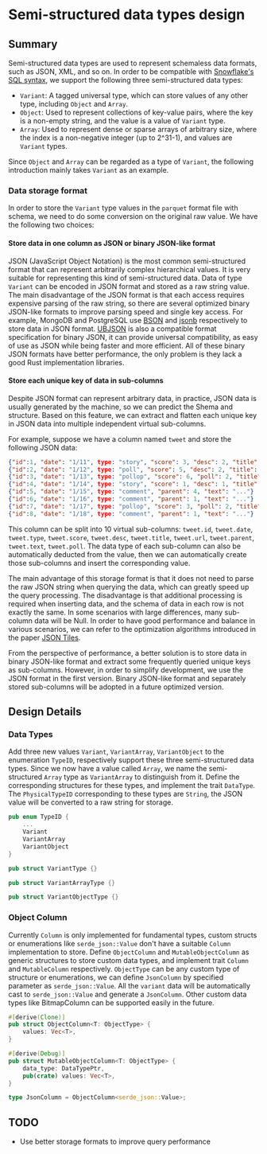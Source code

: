 # Semi-structured data types design

## Summary

Semi-structured data types are used to represent schemaless data formats, such as JSON, XML, and so on.
In order to be compatible with [Snowflake's SQL syntax](https://docs.snowflake.com/en/sql-reference/data-types-semistructured.html), we support the following three semi-structured data types:

- `Variant`: A tagged universal type, which can store values of any other type, including `Object` and `Array`.
- `Object`: Used to represent collections of key-value pairs, where the key is a non-empty string, and the value is a value of `Variant` type.
- `Array`: Used to represent dense or sparse arrays of arbitrary size, where the index is a non-negative integer (up to 2^31-1), and values are `Variant` types.

Since `Object` and `Array` can be regarded as a type of `Variant`, the following introduction mainly takes `Variant` as an example.

### Data storage format

In order to store the `Variant` type values in the `parquet` format file with schema, we need to do some conversion on the original raw value. We have the following two choices:

#### Store data in one column as JSON or binary JSON-like format

JSON (JavaScript Object Notation) is the most common semi-structured format that can represent arbitrarily complex hierarchical values. It is very suitable for representing this kind of semi-structured data. Data of type `Variant` can be encoded in JSON format and stored as a raw string value.
The main disadvantage of the JSON format is that each access requires expensive parsing of the raw string, so there are several optimized binary JSON-like formats to improve parsing speed and single key access.
For example, MongoDB and PostgreSQL use [BSON](https://bsonspec.org/) and [jsonb](https://www.postgresql.org/docs/14/datatype-json.html) respectively to store data in JSON format.
[UBJSON](https://ubjson.org/) is also a compatible format specification for binary JSON, it can provide universal compatibility, as easy of use as JSON while being faster and more efficient.
All of these binary JSON formats have better performance, the only problem is they lack a good Rust implementation libraries.

#### Store each unique key of data in sub-columns

Despite JSON format can represent arbitrary data, in practice, JSON data is usually generated by the machine, so we can predict the Shema and structure.
Based on this feature, we can extract and flatten each unique key in JSON data into multiple independent virtual sub-columns.

For example, suppose we have a column named `tweet` and store the following JSON data:

```json
{"id":1, "date": "1/11", type: "story", "score": 3, "desc": 2, "title": "...", "url": "..."}
{"id":2, "date": "1/12", type: "poll", "score": 5, "desc": 2, "title": "..."}
{"id":3, "date": "1/13", type: "pollop", "score": 6, "poll": 2, "title": "..."}
{"id":4, "date": "1/14", type: "story", "score": 1, "desc": 1, "title": "...", "url": "..."}
{"id":5, "date": "1/15", type: "comment", "parent": 4, "text": "..."}
{"id":6, "date": "1/16", type: "comment", "parent": 1, "text": "..."}
{"id":7, "date": "1/17", type: "pollop", "score": 3, "poll": 2, "title": "..."}
{"id":8, "date": "1/18", type: "comment", "parent": 1, "text": "..."}
```

This column can be split into 10 virtual sub-columns: `tweet.id`, `tweet.date`, `tweet.type`, `tweet.score`, `tweet.desc`, `tweet.title`, `tweet.url`, `tweet.parent`, `tweet.text`, `tweet.poll`.
The data type of each sub-column can also be automatically deducted from the value, then we can automatically create those sub-columns and insert the corresponding value.

The main advantage of this storage format is that it does not need to parse the raw JSON string when querying the data, which can greatly speed up the query processing.
The disadvantage is that additional processing is required when inserting data, and the schema of data in each row is not exactly the same. In some scenarios with large differences, many sub-column data will be Null.
In order to have good performance and balance in various scenarios, we can refer to the optimization algorithms introduced in the paper [JSON Tiles](https://db.in.tum.de/people/sites/durner/papers/json-tiles-sigmod21.pdf).

From the perspective of performance, a better solution is to store data in binary JSON-like format and extract some frequently queried unique keys as sub-columns.
However, in order to simplify development, we use the JSON format in the first version.
Binary JSON-like format and separately stored sub-columns will be adopted in a future optimized version.

## Design Details

### Data Types

Add three new values `Variant`, `VariantArray`, `VariantObject` to the enumeration `TypeID`, respectively support these three semi-structured data types.
Since we now have a value called `Array`, we name the semi-structured `Array` type as `VariantArray` to distinguish from it.
Define the corresponding structures for these types, and implement the trait `DataType`.
The `PhysicalTypeID` corresponding to these types are `String`, the JSON value will be converted to a raw string for storage.

```rust
pub enum TypeID {
    ...
    Variant
    VariantArray
    VariantObject
}

pub struct VariantType {}

pub struct VariantArrayType {}

pub struct VariantObjectType {}

```

### Object Column

Currently `Column` is only implemented for fundamental types, custom structs or enumerations like `serde_json::Value` don't have a suitable `Column` implementation to store.
Define `ObjectColumn` and `MutableObjectColumn` as generic structures to store custom data types, and implement trait `Column` and `MutableColumn` respectively.
`ObjectType` can be any custom type of structure or enumerations, we can define `JsonColumn` by specified parameter as `serde_json::Value`.
All the `variant` data will be automatically cast to `serde_json::Value` and generate a `JsonColumn`.
Other custom data types like BitmapColumn can be supported easily in the future.

```rust
#[derive(Clone)]
pub struct ObjectColumn<T: ObjectType> {
    values: Vec<T>,
}

#[derive(Debug)]
pub struct MutableObjectColumn<T: ObjectType> {
    data_type: DataTypePtr,
    pub(crate) values: Vec<T>,
}

type JsonColumn = ObjectColumn<serde_json::Value>;

```

## TODO

- Use better storage formats to improve query performance
